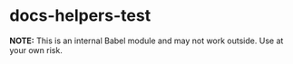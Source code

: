 # docs-helpers-test

**NOTE:** This is an internal Babel module and may not work outside. Use at your own risk.